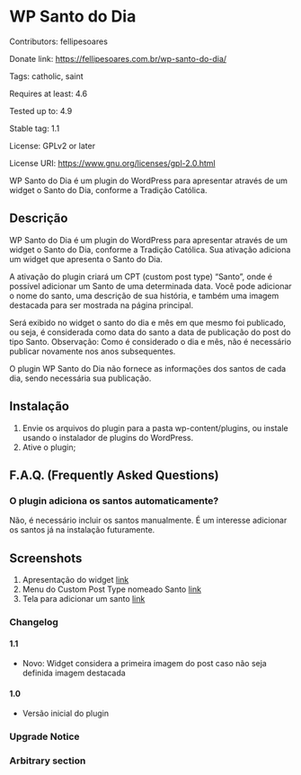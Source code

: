 # WP Santo do Dia

Contributors: fellipesoares

Donate link: https://fellipesoares.com.br/wp-santo-do-dia/

Tags: catholic, saint

Requires at least: 4.6

Tested up to: 4.9

Stable tag: 1.1

License: GPLv2 or later

License URI: https://www.gnu.org/licenses/gpl-2.0.html

WP Santo do Dia é um plugin do WordPress para apresentar através de um widget o Santo do Dia, conforme a Tradição Católica.

## Descrição

WP Santo do Dia é um plugin do WordPress para apresentar através de um widget o Santo do Dia, conforme a Tradição Católica. Sua ativação adiciona um widget que apresenta o Santo do Dia.

A ativação do plugin criará um CPT (custom post type) “Santo”, onde é possível adicionar um Santo de uma determinada data. Você pode adicionar o nome do santo, uma descrição de sua história, e também uma imagem destacada para ser mostrada na página principal.

Será exibido no widget o santo do dia e mês em que mesmo foi publicado, ou seja, é considerada como data do santo a data de publicação do post do tipo Santo. Observação: Como é considerado o dia e mês, não é necessário publicar novamente nos anos subsequentes.

O plugin WP Santo do Dia não fornece as informações dos santos de cada dia, sendo necessária sua publicação.

## Instalação

1. Envie os arquivos do plugin para a pasta wp-content/plugins, ou instale usando o instalador de plugins do WordPress.
2. Ative o plugin;

## F.A.Q. (Frequently Asked Questions)

### O plugin adiciona os santos automaticamente?

Não, é necessário incluir os santos manualmente. É um interesse adicionar os santos já na instalação futuramente.

## Screenshots

1. Apresentação do widget [link](https://fellipesoares.com.br/wp-content/uploads/2017/11/santododia_widget-242x300.png)
2. Menu do Custom Post Type nomeado Santo [link](https://fellipesoares.com.br/wp-content/uploads/2017/11/santo_menu.png)
3. Tela para adicionar um santo [link](https://fellipesoares.com.br/wp-content/uploads/2017/11/santo_adicionar-700x295.png)

### Changelog

#### 1.1
* Novo: Widget considera a primeira imagem do post caso não seja definida imagem destacada

#### 1.0
* Versão inicial do plugin

### Upgrade Notice


### Arbitrary section
